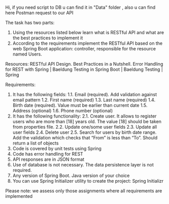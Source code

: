 Hi, if you need script  to DB u can find it in "Data" folder , also u can find here Postman request to our API



The task has two parts:
1. Using the resources listed below learn what is RESTful API and what are the best practices to implement it
2. According to the requirements implement the RESTful API based on the web Spring Boot application: controller, responsible for the resource named Users.

Resources:
RESTful API Design. Best Practices in a Nutshell.
Error Handling for REST with Spring | Baeldung
Testing in Spring Boot | Baeldung
Testing | Spring

Requirements:
1. It has the following fields:
   1.1. Email (required). Add validation against email pattern
   1.2. First name (required)
   1.3. Last name (required)
   1.4. Birth date (required). Value must be earlier than current date
   1.5. Address (optional)
   1.6. Phone number (optional)
2. It has the following functionality:
   2.1. Create user. It allows to register users who are more than [18] years old. The value [18] should be taken from properties file.
   2.2. Update one/some user fields
   2.3. Update all user fields
   2.4. Delete user
   2.5. Search for users by birth date range. Add the validation which checks that “From” is less than “To”.  Should return a list of objects
3. Code is covered by unit tests using Spring
4. Code has error handling for REST
5. API responses are in JSON format
6. Use of database is not necessary. The data persistence layer is not required.
7. Any version of Spring Boot. Java version of your choice
8. You can use Spring Initializer utility to create the project: Spring Initializr

Please note:
we assess only those assignments where all requirements are implemented
